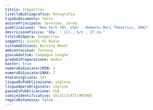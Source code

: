 ```yaml
---
titolo: InSpectres
livelloBibliografico: Monografia
tipoDiDocumento: Testo
autorePrincipale: Sorensen, Jared
pubblicazione: "New York (NY, USA) : Memento Mori Theatrics, 2002"
descrizioneFisica: "80p. : ill., b/n ; 27 cm."
titoloDiOpera: InSpectres
soggetti: Giochi di Ruolo
sistemaDiGioco: Burning Wheel
ambientazione: fantasy
giocoAdattoA: Campagne Lunghe
gradoDiPreparazione: medio
master: true
numeroDiGiocatoriMIN: 3
numeroDiGiocatoriMAX: 7
etaConsigliata: 14+
linguaDiPubblicazione: inglese
linguaOperaOriginale: inglese
paeseDiPubblicazione: USA
codiceIdentificativo: US\ICCU\RTI\MMT005
regaloDiVanessa: false
---
```


